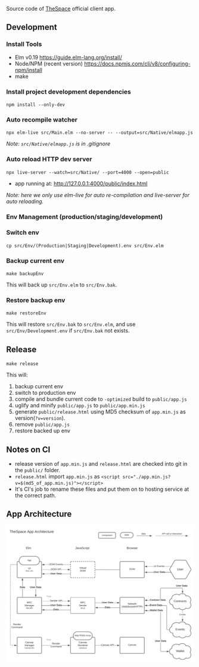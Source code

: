Source code of [TheSpace](https://thespace.game) official client app.

## Development

### Install Tools

- Elm v0.19 https://guide.elm-lang.org/install/
- Node/NPM (recent version) https://docs.npmjs.com/cli/v8/configuring-npm/install
- make

### Install project development dependencies

```
npm install --only-dev
```

### Auto recompile watcher

```
npx elm-live src/Main.elm --no-server -- --output=src/Native/elmapp.js
```

*Note: ```src/Native/elmapp.js``` is in .gitignore*

### Auto reload HTTP dev server

```
npx live-server --watch=src/Native/ --port=4000 --open=public
```

- app running at: http://127.0.0.1:4000/public/index.html

*Note: here we only use elm-live for auto re-compilation and live-server for auto reloading.*

### Env Management (production/staging/development)

### Switch env

```
cp src/Env/(Production|Staging|Development).env src/Env.elm
```

### Backup current env

```
make backupEnv
```

This will back up ```src/Env.elm``` to ```src/Env.bak```.


### Restore backup env

```
make restoreEnv
```

This will restore ```src/Env.bak``` to ```src/Env.elm```, and use ```src/Env/Development.env``` if ```src/Env.bak``` not exists.


## Release

```
make release
```

This will:
1. backup current env
2. switch to production env
3. compile and bundle current code to ```-optimized``` build to ```public/app.js```
4. uglify and minify ```public/app.js``` to ```public/app.min.js```
5. generate ```public/release.html``` using MD5 checksum of ```app.min.js``` as version(```?v=version```).
6. remove ```public/app.js```
7. restore backed up env

## Notes on CI

- release version of ```app.min.js``` and ```release.html``` are checked into git in the ```public/``` folder.
- ```release.html``` import ```app.min.js``` as ```<script src="./app.min.js?v=$(md5_of_app.min.js)"></script>```
- It's CI's job to rename these files and put them on to hosting service at the correct path.


## App Architecture

![Diagram for TheSpace App Architecture](doc/arch.svg "TheSpace App Architecture")

